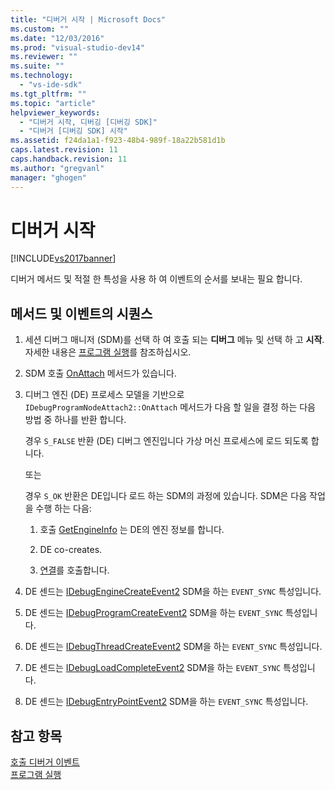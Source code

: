 ```yaml
---
title: "디버거 시작 | Microsoft Docs"
ms.custom: ""
ms.date: "12/03/2016"
ms.prod: "visual-studio-dev14"
ms.reviewer: ""
ms.suite: ""
ms.technology: 
  - "vs-ide-sdk"
ms.tgt_pltfrm: ""
ms.topic: "article"
helpviewer_keywords: 
  - "디버거 시작, 디버깅 [디버깅 SDK]"
  - "디버거 [디버깅 SDK] 시작"
ms.assetid: f24da1a1-f923-48b4-989f-18a22b581d1b
caps.latest.revision: 11
caps.handback.revision: 11
ms.author: "gregvanl"
manager: "ghogen"
---
```

# 디버거 시작
[!INCLUDE[vs2017banner](../../code-quality/includes/vs2017banner.md)]

디버거 메서드 및 적절 한 특성을 사용 하 여 이벤트의 순서를 보내는 필요 합니다.  
  
## 메서드 및 이벤트의 시퀀스  
  
1.  세션 디버그 매니저 \(SDM\)를 선택 하 여 호출 되는  **디버그** 메뉴 및 선택 하 고  **시작**.  자세한 내용은 [프로그램 실행](../../extensibility/debugger/launching-a-program.md)를 참조하십시오.  
  
2.  SDM 호출 [OnAttach](../../extensibility/debugger/reference/idebugprogramnodeattach2-onattach.md) 메서드가 있습니다.  
  
3.  디버그 엔진 \(DE\) 프로세스 모델을 기반으로 `IDebugProgramNodeAttach2::OnAttach` 메서드가 다음 할 일을 결정 하는 다음 방법 중 하나를 반환 합니다.  
  
     경우 `S_FALSE` 반환 \(DE\) 디버그 엔진입니다 가상 머신 프로세스에 로드 되도록 합니다.  
  
     또는  
  
     경우 `S_OK` 반환은 DE입니다 로드 하는 SDM의 과정에 있습니다.  SDM은 다음 작업을 수행 하는 다음:  
  
    1.  호출 [GetEngineInfo](../../extensibility/debugger/reference/idebugprogramnode2-getengineinfo.md) 는 DE의 엔진 정보를 합니다.  
  
    2.  DE co\-creates.  
  
    3.  [연결](../../extensibility/debugger/reference/idebugengine2-attach.md)를 호출합니다.  
  
4.  DE 센드는 [IDebugEngineCreateEvent2](../../extensibility/debugger/reference/idebugenginecreateevent2.md) SDM을 하는 `EVENT_SYNC` 특성입니다.  
  
5.  DE 센드는 [IDebugProgramCreateEvent2](../../extensibility/debugger/reference/idebugprogramcreateevent2.md) SDM을 하는 `EVENT_SYNC` 특성입니다.  
  
6.  DE 센드는 [IDebugThreadCreateEvent2](../../extensibility/debugger/reference/idebugthreadcreateevent2.md) SDM을 하는 `EVENT_SYNC` 특성입니다.  
  
7.  DE 센드는 [IDebugLoadCompleteEvent2](../../extensibility/debugger/reference/idebugloadcompleteevent2.md) SDM을 하는 `EVENT_SYNC` 특성입니다.  
  
8.  DE 센드는 [IDebugEntryPointEvent2](../../extensibility/debugger/reference/idebugentrypointevent2.md) SDM을 하는 `EVENT_SYNC` 특성입니다.  
  
## 참고 항목  
 [호출 디버거 이벤트](../../extensibility/debugger/calling-debugger-events.md)   
 [프로그램 실행](../../extensibility/debugger/launching-a-program.md)